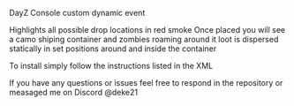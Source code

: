DayZ Console custom dynamic event

Highlights all possible drop locations in red smoke 
Once placed you will see a camo shiping container and zombies roaming around it
loot is dispersed statically in set positions around and inside the container


To install simply follow the instructions listed in the XML 

If you have any questions or issues feel free to respond in the repository or measaged me on Discord @deke21
